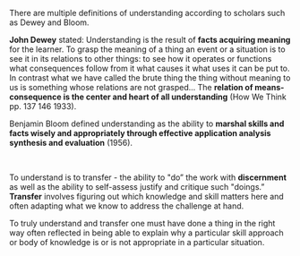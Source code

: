 <p><span style=font-weight: 400;>There are multiple definitions of </span><span style=font-weight: 400;>understanding</span><span style=font-weight: 400;> according to scholars such as Dewey and Bloom.</span></p>

<p><strong>John Dewey</strong><span style=font-weight: 400;> stated: Understanding is the result of </span><strong>facts acquiring meaning</strong><span style=font-weight: 400;> for the learner. To grasp the meaning of a thing an event or a situation is to see it in its relations to other things: to see how it operates or functions what consequences follow from it what causes it what uses it can be put to. In contrast what we have called the brute thing the thing without meaning to us is something whose relations are not grasped... The </span><strong>relation of means-consequence is the center and heart of all understanding</strong><span style=font-weight: 400;> (How We Think pp. 137 146 1933).</span></p>

<p><span style=font-weight: 400;>Benjamin Bloom defined understanding as the ability to </span><strong>marshal skills and facts wisely and appropriately through effective application analysis synthesis and evaluation</strong><span style=font-weight: 400;> (1956).</span></p>  <p><span style=font-weight: 400;> </span></p>  <p><span style=font-weight: 400;>To understand is to transfer - the ability to "do” the work with </span><strong>discernment</strong><span style=font-weight: 400;> as well as the ability to self-assess justify and critique such "doings.” </span><strong>Transfer</strong><span style=font-weight: 400;> involves figuring out which knowledge and skill matters here and often adapting what we know to address the challenge at hand.</span></p>

<p><span style=font-weight: 400;>To truly understand and transfer one must have done a thing in the right way often reflected in being able to explain why a particular skill approach or body of knowledge is or is not appropriate in a particular situation. </span></p>